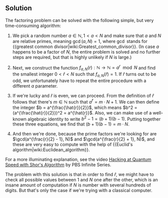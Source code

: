 ## Solution

The factoring problem can be solved with the following simple, but very time-consuming algorithm:

1. We pick a random number $a \in \mathbb{N}, 1 < a < N$ and make sure that $a$ and $N$ are relative primes, meaning $\gcd(a, N) = 1$, where $\gcd$ stands for {{greatest common divisor|wiki:Greatest_common_divisor}}. (In case $a$ happens to be a factor of $N$, the entire problem is solved and no further steps are required, but that is highly unlikely if $N$ is large.)

2. Next, we construct the function $f_{a, N}(r): \mathbb{N} \rightarrow \mathbb{N} = a^r \mod N$ and find the smallest integer $0 < \hat{r} < N$ such that $f_{a, N}(\hat{r}) = 1$. If $\hat{r}$ turns out to be odd, we unfortunately have to repeat the entire procedure with a different $a$ parameter.

3. If we're lucky and $\hat{r}$ is even, we can proceed. From the definition of $\hat{r}$ follows that there's $m \in \mathbb{N}$ such that $a^{\hat{r}} = m \cdot N + 1$. We can then define the integer $b = a^{\frac{\hat{r}}{2}}$, which means $b^2 = (a^{\frac{\hat{r}}{2}})^2 = a^{\hat{r}}$. Also, we can make use of a well-known algebraic identity to write $b^2 - 1 = (b + 1)(b - 1)$. Putting together these three equations, we find that $(b + 1)(b - 1) = m \cdot N$.

4. And then we're done, because the prime factors we're looking for are $\gcd(a^{\frac{r}{2} - 1}, N)$ and $\gcd(a^{\frac{r}{2} + 1}, N)$, and these are very easy to compute with the help of {{Euclid's algorithm|wiki:Euclidean_algorithm}}.

For a more illuminating explanation, see the video [Hacking at Quantum Speed with Shor's Algorithm](https://www.youtube.com/watch?v=wUwZZaI5u0c&t=731s) by PBS Infinite Series.

The problem with this solution is that in order to find $\hat{r}$, we might have to check all possible values between $1$ and $N$ one after the other, which is an insane amount of computation if $N$ is number with several hundreds of digits. But that's only the case if we're trying with a classical computer.

<!-- TODO edit the example according to the notation used here + elaborate on step 4. -->